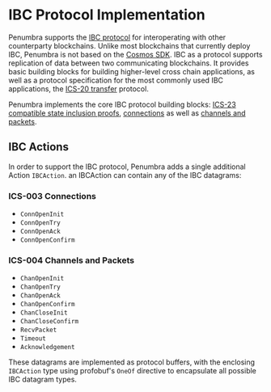 # IBC Protocol Implementation

Penumbra supports the [IBC protocol](https://ibcprotocol.org/) for
interoperating with other counterparty blockchains. Unlike most blockchains that currently deploy IBC, Penumbra is not based on the [Cosmos SDK](https://github.com/cosmos/cosmos-sdk). IBC as a protocol supports replication of data between two communicating blockchains. It provides basic building blocks for building higher-level cross chain applications, as well as a protocol specification for the most commonly used IBC applications, the [ICS-20 transfer](https://github.com/cosmos/ibc/tree/master/spec/app/ics-020-fungible-token-transfer) protocol.

Penumbra implements the core IBC protocol building blocks: [ICS-23 compatible state inclusion proofs](https://github.com/cosmos/ibc/tree/master/spec/core/ics-023-vector-commitments), [connections](https://github.com/cosmos/ibc/tree/master/spec/core/ics-003-connection-semantics) as well as [channels and packets](https://github.com/cosmos/ibc/tree/master/spec/core/ics-004-channel-and-packet-semantics).

## IBC Actions

In order to support the IBC protocol, Penumbra adds a single additional Action
`IBCAction`. an IBCAction can contain any of the IBC datagrams:

### ICS-003 Connections

* `ConnOpenInit`
* `ConnOpenTry`
* `ConnOpenAck`
* `ConnOpenConfirm`

### ICS-004 Channels and Packets

* `ChanOpenInit`
* `ChanOpenTry`
* `ChanOpenAck`
* `ChanOpenConfirm`
* `ChanCloseInit`
* `ChanCloseConfirm`
* `RecvPacket`
* `Timeout`
* `Acknowledgement`

These datagrams are implemented as protocol buffers, with the enclosing
`IBCAction` type using profobuf's `OneOf` directive to encapsulate all possible
IBC datagram types.

